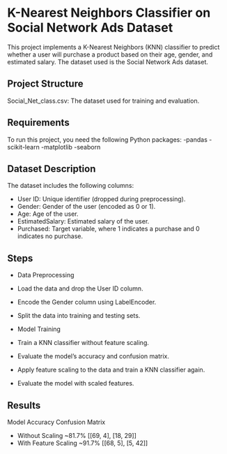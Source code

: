 # K-Nearest Neighbors Classifier on Social Network Ads Dataset
This project implements a K-Nearest Neighbors (KNN) classifier to predict whether a user will purchase a product based on their age, gender, and estimated salary. The dataset used is the Social Network Ads dataset.

## Project Structure
Social_Net_class.csv: The dataset used for training and evaluation.

## Requirements
To run this project, you need the following Python packages:
-pandas
-scikit-learn
-matplotlib
-seaborn

## Dataset Description
The dataset includes the following columns:

- User ID: Unique identifier (dropped during preprocessing).
- Gender: Gender of the user (encoded as 0 or 1).
- Age: Age of the user.
- EstimatedSalary: Estimated salary of the user.
- Purchased: Target variable, where 1 indicates a purchase and 0 indicates no purchase.

## Steps
- Data Preprocessing
- Load the data and drop the User ID column.
- Encode the Gender column using LabelEncoder.
- Split the data into training and testing sets.
- Model Training

- Train a KNN classifier without feature scaling.
- Evaluate the model’s accuracy and confusion matrix.
- Apply feature scaling to the data and train a KNN classifier again.
- Evaluate the model with scaled features.

## Results
Model	Accuracy	Confusion Matrix
- Without Scaling	~81.7%	[[69, 4], [18, 29]]
- With Feature Scaling	~91.7%	[[68, 5], [5, 42]]
